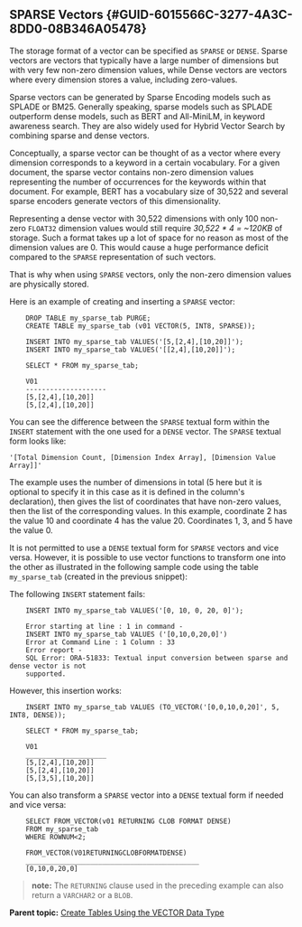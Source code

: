 ## SPARSE Vectors {#GUID-6015566C-3277-4A3C-8DD0-08B346A05478}

The storage format of a vector can be specified as `SPARSE` or `DENSE`. Sparse vectors are vectors that typically have a large number of dimensions but with very few non-zero dimension values, while Dense vectors are vectors where every dimension stores a value, including zero-values. 

Sparse vectors can be generated by Sparse Encoding models such as SPLADE or BM25. Generally speaking, sparse models such as SPLADE outperform dense models, such as BERT and All-MiniLM, in keyword awareness search. They are also widely used for Hybrid Vector Search by combining sparse and dense vectors.

Conceptually, a sparse vector can be thought of as a vector where every dimension corresponds to a keyword in a certain vocabulary. For a given document, the sparse vector contains non-zero dimension values representing the number of occurrences for the keywords within that document. For example, BERT has a vocabulary size of 30,522 and several sparse encoders generate vectors of this dimensionality.

Representing a dense vector with 30,522 dimensions with only 100 non-zero `FLOAT32` dimension values would still require *30,522 * 4 = ~120KB* of storage. Such a format takes up a lot of space for no reason as most of the dimension values are 0. This would cause a huge performance deficit compared to the `SPARSE` representation of such vectors. 

That is why when using `SPARSE` vectors, only the non-zero dimension values are physically stored. 

Here is an example of creating and inserting a `SPARSE` vector: 
```
    DROP TABLE my_sparse_tab PURGE;
    CREATE TABLE my_sparse_tab (v01 VECTOR(5, INT8, SPARSE));
    
    INSERT INTO my_sparse_tab VALUES('[5,[2,4],[10,20]]');
    INSERT INTO my_sparse_tab VALUES('[[2,4],[10,20]]');
    
    SELECT * FROM my_sparse_tab;
    
    V01
    --------------------
    [5,[2,4],[10,20]]
    [5,[2,4],[10,20]]
```
    

You can see the difference between the `SPARSE` textual form within the `INSERT` statement with the one used for a `DENSE` vector. The `SPARSE` textual form looks like: 

`'[Total Dimension Count, [Dimension Index Array], [Dimension Value Array]]'`

The example uses the number of dimensions in total (5 here but it is optional to specify it in this case as it is defined in the column's declaration), then gives the list of coordinates that have non-zero values, then the list of the corresponding values. In this example, coordinate 2 has the value 10 and coordinate 4 has the value 20. Coordinates 1, 3, and 5 have the value 0.

It is not permitted to use a `DENSE` textual form for `SPARSE` vectors and vice versa. However, it is possible to use vector functions to transform one into the other as illustrated in the following sample code using the table `my_sparse_tab` (created in the previous snippet): 

The following `INSERT` statement fails: 
```
    INSERT INTO my_sparse_tab VALUES('[0, 10, 0, 20, 0]');
    
    Error starting at line : 1 in command -
    INSERT INTO my_sparse_tab VALUES ('[0,10,0,20,0]')
    Error at Command Line : 1 Column : 33
    Error report -
    SQL Error: ORA-51833: Textual input conversion between sparse and dense vector is not
    supported.
```
    

However, this insertion works:
```
    INSERT INTO my_sparse_tab VALUES (TO_VECTOR('[0,0,10,0,20]', 5, INT8, DENSE));
    
    SELECT * FROM my_sparse_tab;
    
    V01
    ____________________
    [5,[2,4],[10,20]]
    [5,[2,4],[10,20]]
    [5,[3,5],[10,20]]
```
    

You can also transform a `SPARSE` vector into a `DENSE` textual form if needed and vice versa: 
```
    SELECT FROM_VECTOR(v01 RETURNING CLOB FORMAT DENSE)
    FROM my_sparse_tab
    WHERE ROWNUM<2;
    
    FROM_VECTOR(V01RETURNINGCLOBFORMATDENSE)
    ___________________________________________
    [0,10,0,20,0]
```
    

> **note:** The `RETURNING` clause used in the preceding example can also return a `VARCHAR2` or a `BLOB`. 

**Parent topic:** [Create Tables Using the VECTOR Data Type](create-tables-using-vector-data-type.md)

